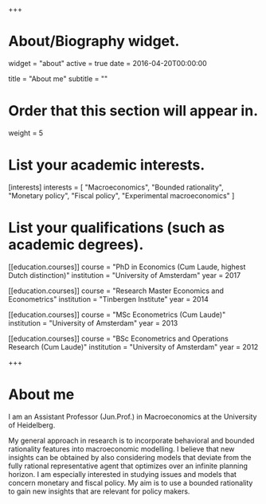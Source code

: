 +++
# About/Biography widget.
widget = "about"
active = true
date = 2016-04-20T00:00:00

title = "About me"
subtitle = ""

# Order that this section will appear in.
weight = 5

# List your academic interests.
[interests]
  interests = [
  "Macroeconomics",
  "Bounded rationality",
  "Monetary policy",
  "Fiscal policy",
  "Experimental macroeconomics"   ]

# List your qualifications (such as academic degrees).
[[education.courses]]
  course = "PhD in Economics (Cum Laude, highest Dutch distinction)"
  institution = "University of Amsterdam"
  year = 2017

[[education.courses]]
  course = "Research Master Economics and Econometrics"
  institution = "Tinbergen Institute"
  year = 2014

[[education.courses]]
  course = "MSc Econometrics (Cum Laude)"
  institution = "University of Amsterdam"
  year = 2013

[[education.courses]]
  course = "BSc Econometrics and Operations Research (Cum Laude)"
  institution = "University of Amsterdam"
  year = 2012
 
+++

# About me

I am an Assistant Professor (Jun.Prof.) in Macroeconomics at the University of Heidelberg.

My general approach in research  is to incorporate behavioral and bounded rationality features into macroeconomic modelling. I believe that new insights can be obtained by also considering models that deviate from the fully rational representative agent that  optimizes over an infinite planning horizon. I am especially interested in studying issues and models that concern monetary and fiscal policy. My aim is to use a bounded rationality to gain new insights that are relevant for policy makers.